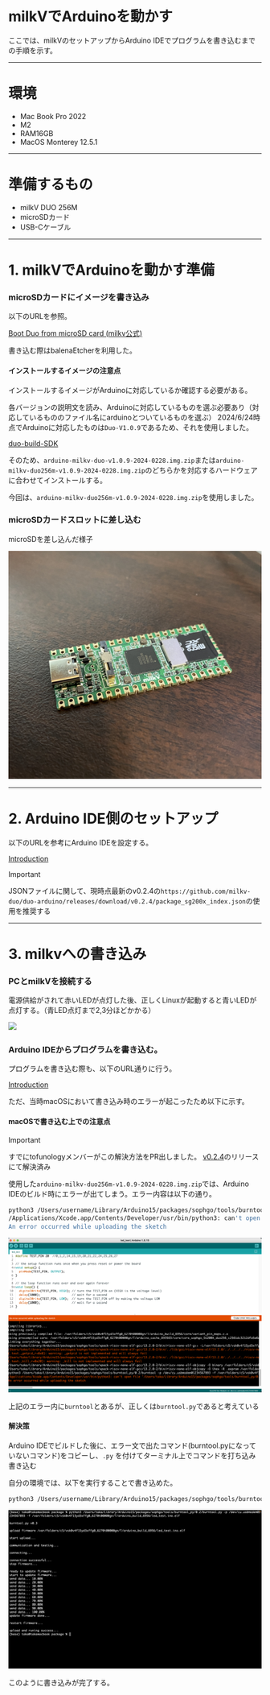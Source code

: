 # milkVでArduinoを動かす

ここでは、milkVのセットアップからArduino IDEでプログラムを書き込むまでの手順を示す。

------
# 環境
- Mac Book Pro 2022
- M2
- RAM16GB
- MacOS Monterey 12.5.1
------
# 準備するもの
- milkV DUO 256M
- microSDカード
- USB-Cケーブル
------
# 1. milkVでArduinoを動かす準備
### microSDカードにイメージを書き込み
以下のURLを参照。

[Boot Duo from microSD card (milkv公式)](https://milkv.io/docs/duo/getting-started/boot)

書き込む際はbalenaEtcherを利用した。

#### インストールするイメージの注意点

インストールするイメージがArduinoに対応しているか確認する必要がある。

各バージョンの説明文を読み、Arduinoに対応しているものを選ぶ必要あり（対応しているもののファイル名にarduinoとついているものを選ぶ）
2024/6/24時点でArduinoに対応したものは`Duo-V1.0.9`であるため、それを使用しました。

[duo-build-SDK](https://github.com/milkv-duo/duo-buildroot-sdk/releases/)

そのため、`arduino-milkv-duo-v1.0.9-2024-0228.img.zip`または`arduino-milkv-duo256m-v1.0.9-2024-0228.img.zip`のどちらかを対応するハードウェアに合わせてインストールする。

今回は、`arduino-milkv-duo256m-v1.0.9-2024-0228.img.zip`を使用しました。

### microSDカードスロットに差し込む

microSDを差し込んだ様子

![](./img/milkv256m.jpg)

------
# 2. Arduino IDE側のセットアップ
以下のURLを参考にArduino IDEを設定する。

[Introduction](https://milkv.io/ja/docs/duo/getting-started/arduino)

> [!IMPORTANT]
> JSONファイルに関して、現時点最新のv0.2.4の`https://github.com/milkv-duo/duo-arduino/releases/download/v0.2.4/package_sg200x_index.json`の使用を推奨する

------
# 3. milkvへの書き込み
### PCとmilkVを接続する

電源供給がされて赤いLEDが点灯した後、正しくLinuxが起動すると青いLEDが点灯する。（青LED点灯まで2,3分ほどかかる）

![](./img/turnon.gif)

### Arduino IDEからプログラムを書き込む。

プログラムを書き込む際も、以下のURL通りに行う。

[Introduction](https://milkv.io/ja/docs/duo/getting-started/arduino)

ただ、当時macOSにおいて書き込み時のエラーが起こったため以下に示す。

#### macOSで書き込む上での注意点

> [!IMPORTANT]
> すでにtofunologyメンバーがこの解決方法をPR出しました。
> [v0.2.4](https://github.com/milkv-duo/duo-arduino/releases/tag/v0.2.4)のリリースにて解決済み

使用した`arduino-milkv-duo256m-v1.0.9-2024-0228.img.zip`では、Arduino IDEのビルド時にエラーが出てしまう。エラー内容は以下の通り。

```sh
python3 /Users/username/Library/Arduino15/packages/sophgo/tools/burntool_py/0.2/burntool -p /dev/cu.usbmodem01234567893 -f /var/folders/c5/vsk0v4f15yd3xffg0_6270t00000gn/T/arduino_build_2526/micros_test.ino.elf 
/Applications/Xcode.app/Contents/Developer/usr/bin/python3: can't open file '/Users/username/Library/Arduino15/packages/sophgo/tools/burntool_py/0.2/burntool': [Errno 2] No such file or directory
An error occurred while uploading the sketch
```

![](./img/error.png)

上記のエラー内に`burntool`とあるが、正しくは`burntool.py`であると考えている

#### 解決策

Arduino IDEでビルドした後に、エラー文で出たコマンド(burntool.pyになっていないコマンド)をコピーし、`.py` を付けてターミナル上でコマンドを打ち込み書き込む

自分の環境では、以下を実行することで書き込めた。

```sh
python3 /Users/username/Library/Arduino15/packages/sophgo/tools/burntool_py/0.2/burntool.py -p /dev/cu.usbmodem01234567893 -f 
```

![](./img/terminal.png)

このように書き込みが完了する。

